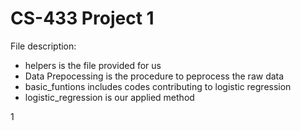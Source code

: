 # CS-433 Project 1  

File description:

- helpers is the file provided for us
- Data Prepocessing is the procedure to peprocess the raw data
- basic_funtions includes codes contributing to logistic regression
- logistic_regression is our applied method

1
